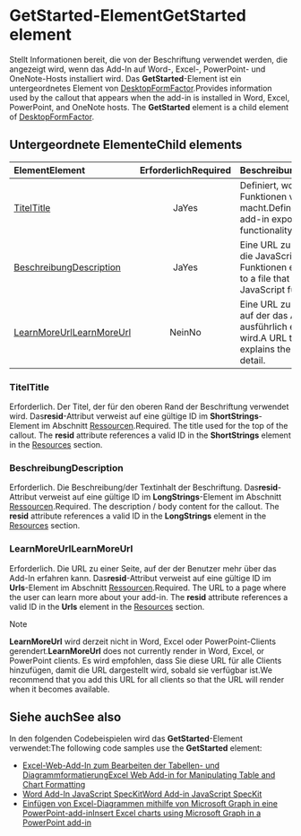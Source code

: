 # <a name="getstarted-element"></a><span data-ttu-id="7439c-101">GetStarted-Element</span><span class="sxs-lookup"><span data-stu-id="7439c-101">GetStarted element</span></span>

<span data-ttu-id="7439c-p101">Stellt Informationen bereit, die von der Beschriftung verwendet werden, die angezeigt wird, wenn das Add-In auf Word-, Excel-, PowerPoint- und OneNote-Hosts installiert wird. Das **GetStarted**-Element ist ein untergeordnetes Element von [DesktopFormFactor](desktopformfactor.md).</span><span class="sxs-lookup"><span data-stu-id="7439c-p101">Provides information used by the callout that appears when the add-in is installed in Word, Excel, PowerPoint, and OneNote hosts. The **GetStarted** element is a child element of [DesktopFormFactor](desktopformfactor.md).</span></span>

## <a name="child-elements"></a><span data-ttu-id="7439c-104">Untergeordnete Elemente</span><span class="sxs-lookup"><span data-stu-id="7439c-104">Child elements</span></span>

| <span data-ttu-id="7439c-105">Element</span><span class="sxs-lookup"><span data-stu-id="7439c-105">Element</span></span>                       | <span data-ttu-id="7439c-106">Erforderlich</span><span class="sxs-lookup"><span data-stu-id="7439c-106">Required</span></span> | <span data-ttu-id="7439c-107">Beschreibung</span><span class="sxs-lookup"><span data-stu-id="7439c-107">Description</span></span>                                        |
|:------------------------------|:--------:|:---------------------------------------------------|
| [<span data-ttu-id="7439c-108">Titel</span><span class="sxs-lookup"><span data-stu-id="7439c-108">Title</span></span>](#title)               | <span data-ttu-id="7439c-109">Ja</span><span class="sxs-lookup"><span data-stu-id="7439c-109">Yes</span></span>      | <span data-ttu-id="7439c-110">Definiert, wo ein Add-In Funktionen verfügbar macht.</span><span class="sxs-lookup"><span data-stu-id="7439c-110">Defines where an add-in exposes functionality.</span></span>     |
| [<span data-ttu-id="7439c-111">Beschreibung</span><span class="sxs-lookup"><span data-stu-id="7439c-111">Description</span></span>](#description)   | <span data-ttu-id="7439c-112">Ja</span><span class="sxs-lookup"><span data-stu-id="7439c-112">Yes</span></span>      | <span data-ttu-id="7439c-113">Eine URL zu einer Datei, die JavaScript-Funktionen enthält.</span><span class="sxs-lookup"><span data-stu-id="7439c-113">A URL to a file that contains JavaScript functions.</span></span>|
| [<span data-ttu-id="7439c-114">LearnMoreUrl</span><span class="sxs-lookup"><span data-stu-id="7439c-114">LearnMoreUrl</span></span>](#learnmoreurl) | <span data-ttu-id="7439c-115">Nein</span><span class="sxs-lookup"><span data-stu-id="7439c-115">No</span></span>       | <span data-ttu-id="7439c-116">Eine URL zu einer Seite, auf der das Add-In ausführlich erläutert wird.</span><span class="sxs-lookup"><span data-stu-id="7439c-116">A URL to a page that explains the add-in in detail.</span></span>   |

### <a name="title"></a><span data-ttu-id="7439c-117">Titel</span><span class="sxs-lookup"><span data-stu-id="7439c-117">Title</span></span> 

<span data-ttu-id="7439c-p102">Erforderlich. Der Titel, der für den oberen Rand der Beschriftung verwendet wird. Das**resid**-Attribut verweist auf eine gültige ID im **ShortStrings**-Element im Abschnitt [Ressourcen](resources.md).</span><span class="sxs-lookup"><span data-stu-id="7439c-p102">Required. The title used for the top of the callout. The **resid** attribute references a valid ID in the **ShortStrings** element in the [Resources](resources.md) section.</span></span>

### <a name="description"></a><span data-ttu-id="7439c-121">Beschreibung</span><span class="sxs-lookup"><span data-stu-id="7439c-121">Description</span></span>

<span data-ttu-id="7439c-p103">Erforderlich. Die Beschreibung/der Textinhalt der Beschriftung. Das**resid**-Attribut verweist auf eine gültige ID im **LongStrings**-Element im Abschnitt [Ressourcen](resources.md).</span><span class="sxs-lookup"><span data-stu-id="7439c-p103">Required. The description / body content for the callout. The **resid** attribute references a valid ID in the **LongStrings** element in the [Resources](resources.md) section.</span></span>

### <a name="learnmoreurl"></a><span data-ttu-id="7439c-125">LearnMoreUrl</span><span class="sxs-lookup"><span data-stu-id="7439c-125">LearnMoreUrl</span></span>

<span data-ttu-id="7439c-p104">Erforderlich. Die URL zu einer Seite, auf der der Benutzer mehr über das Add-In erfahren kann. Das**resid**-Attribut verweist auf eine gültige ID im **Urls**-Element im Abschnitt [Ressourcen](resources.md).</span><span class="sxs-lookup"><span data-stu-id="7439c-p104">Required. The URL to a page where the user can learn more about your add-in. The **resid** attribute references a valid ID in the **Urls** element in the [Resources](resources.md) section.</span></span>

> [!NOTE]
> <span data-ttu-id="7439c-129">**LearnMoreUrl** wird derzeit nicht in Word, Excel oder PowerPoint-Clients gerendert.</span><span class="sxs-lookup"><span data-stu-id="7439c-129">**LearnMoreUrl** does not currently render in Word, Excel, or PowerPoint clients.</span></span> <span data-ttu-id="7439c-130">Es wird empfohlen, dass Sie diese URL für alle Clients hinzufügen, damit die URL dargestellt wird, sobald sie verfügbar ist.</span><span class="sxs-lookup"><span data-stu-id="7439c-130">We recommend that you add this URL for all clients so that the URL will render when it becomes available.</span></span> 

## <a name="see-also"></a><span data-ttu-id="7439c-131">Siehe auch</span><span class="sxs-lookup"><span data-stu-id="7439c-131">See also</span></span>

<span data-ttu-id="7439c-132">In den folgenden Codebeispielen wird das **GetStarted**-Element verwendet:</span><span class="sxs-lookup"><span data-stu-id="7439c-132">The following code samples use the **GetStarted** element:</span></span>

* [<span data-ttu-id="7439c-133">Excel-Web-Add-In zum Bearbeiten der Tabellen- und Diagrammformatierung</span><span class="sxs-lookup"><span data-stu-id="7439c-133">Excel Web Add-in for Manipulating Table and Chart Formatting</span></span>](https://github.com/OfficeDev/Excel-Add-in-JavaScript-SalesTracker)
* [<span data-ttu-id="7439c-134">Word Add-In JavaScript SpecKit</span><span class="sxs-lookup"><span data-stu-id="7439c-134">Word Add-in JavaScript SpecKit</span></span>](https://github.com/OfficeDev/Word-Add-in-JS-SpecKit)
* [<span data-ttu-id="7439c-135">Einfügen von Excel-Diagrammen mithilfe von Microsoft Graph in eine PowerPoint-add-in</span><span class="sxs-lookup"><span data-stu-id="7439c-135">Insert Excel charts using Microsoft Graph in a PowerPoint add-in</span></span>](https://github.com/OfficeDev/PowerPoint-Add-in-Microsoft-Graph-ASPNET-InsertChart)
